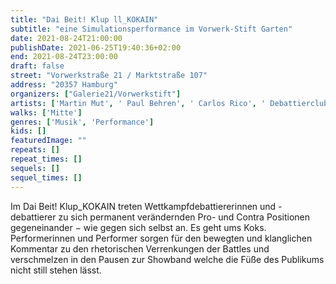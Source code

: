 ```yaml
---
title: "Dai Beit! Klup ll_KOKAIN"
subtitle: "eine Simulationsperformance im Vorwerk-Stift Garten"
date: 2021-08-24T21:00:00
publishDate: 2021-06-25T19:40:36+02:00
end: 2021-08-24T23:00:00
draft: false
street: "Vorwerkstraße 21 / Marktstraße 107"
address: "20357 Hamburg"
organizers: ["Galerie21/Vorwerkstift"]
artists: ['Martin Mut', ' Paul Behren', ' Carlos Rico', ' Debattierclub Hamburg']
walks: ['Mitte']
genres: ['Musik', 'Performance']
kids: []
featuredImage: ""
repeats: []
repeat_times: []
sequels: []
sequel_times: []
---
```


Im Dai Beit! Klup_KOKAIN treten Wettkampfdebattiererinnen und -debattierer zu sich permanent verändernden Pro- und Contra Positionen gegeneinander − wie gegen sich selbst an. Es geht ums Koks. Performerinnen und Performer sorgen für den bewegten und klanglichen Kommentar zu den rhetorischen Verrenkungen der Battles und verschmelzen in den Pausen zur Showband welche die Füße des Publikums nicht still stehen lässt.